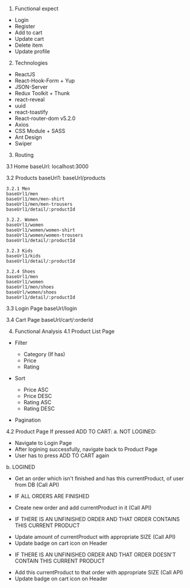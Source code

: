 1. Functional expect

-   Login
-   Register
-   Add to cart
-   Update cart
-   Delete item
-   Update profile

2. Technologies

-   ReactJS
-   React-Hook-Form + Yup
-   JSON-Server
-   Redux Toolkit + Thunk
-   react-reveal
-   uuid
-   react-toastify
-   React-router-dom v5.2.0
-   Axios
-   CSS Module + SASS
-   Ant Design
-   Swiper

3. Routing

3.1 Home
baseUrl: localhost:3000

3.2 Products
baseUrl1: baseUrl/products

    3.2.1 Men
    baseUrl1/men
    baseUrl1/men/men-shirt
    baseUrl1/men/men-trousers
    baseUrl1/detail/:productId

    3.2.2. Women
    baseUrl1/women
    baseUrl1/women/women-shirt
    baseUrl1/women/women-trousers
    baseUrl1/detail/:productId

    3.2.3 Kids
    baseUrl1/kids
    baseUrl1/detail/:productId

    3.2.4 Shoes
    baseUrl1/men
    baseUrl1/women
    baseUrl1/men/shoes
    baseUrl/women/shoes
    baseUrl1/detail/:productId

3.3 Login Page
baseUrl/login

3.4 Cart Page
baseUrl/cart/:orderId

4. Functional Analysis
   4.1 Product List Page

-   Filter

    -   Category (If has)
    -   Price
    -   Rating

-   Sort

    -   Price ASC
    -   Price DESC
    -   Rating ASC
    -   Rating DESC

-   Pagination

4.2 Product Page
If pressed ADD TO CART:
a. NOT LOGINED:

-   Navigate to Login Page
-   After logining successfully, navigate back to Product Page
-   User has to press ADD TO CART again

b. LOGINED

-   Get an order which isn't finished and has this currentProduct, of user from DB (Call API)

*   IF ALL ORDERS ARE FINISHED

-   Create new order and add currentProduct in it (Call API)

*   IF THERE IS AN UNFINISHED ORDER AND THAT ORDER CONTAINS THIS CURRENT PRODUCT

-   Update amount of currentProduct with appropriate SIZE (Call API)
-   Update badge on cart icon on Header

*   IF THERE IS AN UNFINISHED ORDER AND THAT ORDER DOESN'T CONTAIN THIS CURRENT PRODUCT

-   Add this currentProduct to that order with appropriate SIZE (Call API)
-   Update badge on cart icon on Header
